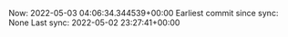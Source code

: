 Now: 2022-05-03 04:06:34.344539+00:00 Earliest commit since sync: None Last sync: 2022-05-02 23:27:41+00:00
